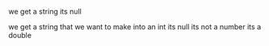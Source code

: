 ﻿
we get a string
	its null

we get a string that we want to make into an int
	its null
	its not a number
	its a double

